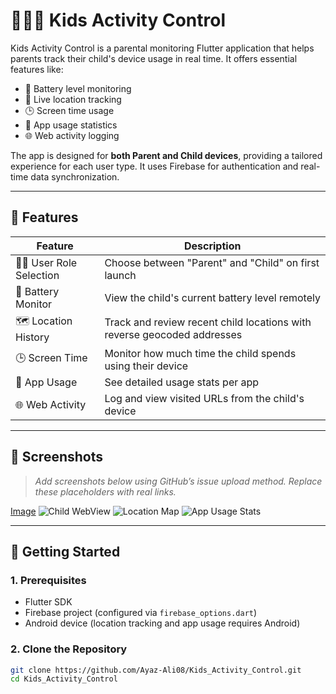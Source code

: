 # 👨‍👩‍👧 Kids Activity Control

Kids Activity Control is a parental monitoring Flutter application that helps parents track their child's device usage in real time. It offers essential features like:

- 🔋 Battery level monitoring
- 📍 Live location tracking
- 🕒 Screen time usage
- 📱 App usage statistics
- 🌐 Web activity logging

The app is designed for **both Parent and Child devices**, providing a tailored experience for each user type. It uses Firebase for authentication and real-time data synchronization.

---

## 🧠 Features

| Feature         | Description                                                                 |
|----------------|-----------------------------------------------------------------------------|
| 👨‍👧 User Role Selection | Choose between "Parent" and "Child" on first launch                     |
| 🔋 Battery Monitor | View the child's current battery level remotely                         |
| 🗺️ Location History | Track and review recent child locations with reverse geocoded addresses |
| 🕒 Screen Time     | Monitor how much time the child spends using their device               |
| 📱 App Usage       | See detailed usage stats per app                                          |
| 🌐 Web Activity    | Log and view visited URLs from the child's device                       |

---

## 📸 Screenshots

> _Add screenshots below using GitHub’s issue upload method. Replace these placeholders with real links._

[Image](https://github.com/user-attachments/assets/4df6e0cf-200f-4c96-bfda-da4ef65e8d45)
![Child WebView](https://user-images.githubusercontent.com/.../screenshot2.png)
![Location Map](https://user-images.githubusercontent.com/.../screenshot3.png)
![App Usage Stats](https://user-images.githubusercontent.com/.../screenshot4.png)

---

## 🚀 Getting Started

### 1. Prerequisites
- Flutter SDK
- Firebase project (configured via `firebase_options.dart`)
- Android device (location tracking and app usage requires Android)

### 2. Clone the Repository
```bash
git clone https://github.com/Ayaz-Ali08/Kids_Activity_Control.git
cd Kids_Activity_Control
